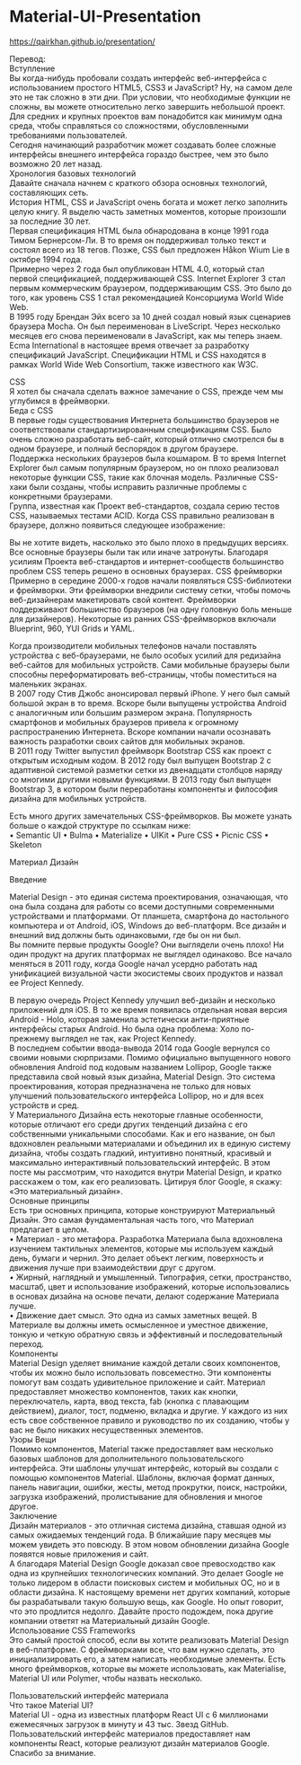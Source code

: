 # Material-UI-Presentation
https://qairkhan.github.io/presentation/

Перевод: <br>
Вступление<br>
Вы когда-нибудь пробовали создать интерфейс веб-интерфейса с использованием простого HTML5, CSS3 и JavaScript? Ну, на самом деле это не так сложно в эти дни. При условии, что необходимые функции не сложны, вы можете относительно легко завершить небольшой проект. Для средних и крупных проектов вам понадобится как минимум одна среда, чтобы справляться со сложностями, обусловленными требованиями пользователей.<br>
Сегодня начинающий разработчик может создавать более сложные интерфейсы внешнего интерфейса гораздо быстрее, чем это было возможно 20 лет назад.<br>
Хронология базовых технологий<br>
Давайте сначала начнем с краткого обзора основных технологий, составляющих сеть.<br>
История HTML, CSS и JavaScript очень богата и может легко заполнить целую книгу. Я выделю часть заметных моментов, которые произошли за последние 30 лет.<br>
Первая спецификация HTML была обнародована в конце 1991 года Тимом Бернерсом-Ли. В то время он поддерживал только текст и состоял всего из 18 тегов. Позже, CSS был предложен Håkon Wium Lie в октябре 1994 года.<br>
Примерно через 2 года был опубликован HTML 4.0, который стал первой спецификацией, поддерживающей CSS. Internet Explorer 3 стал первым коммерческим браузером, поддерживающим CSS. Это было до того, как уровень CSS 1 стал рекомендацией Консорциума World Wide Web.<br>
В 1995 году Брендан Эйх всего за 10 дней создал новый язык сценариев браузера Mocha. Он был переименован в LiveScript. Через несколько месяцев его снова переименовали в JavaScript, как мы теперь знаем. Ecma International в настоящее время отвечает за разработку спецификаций JavaScript. Спецификации HTML и CSS находятся в рамках World Wide Web Consortium, также известного как W3C.<br>

CSS<br>
Я хотел бы сначала сделать важное замечание о CSS, прежде чем мы углубимся в фреймворки.<br>
Беда с CSS<br>
В первые годы существования Интернета большинство браузеров не соответствовали стандартизированным спецификациям CSS. Было очень сложно разработать веб-сайт, который отлично смотрелся бы в одном браузере, и полный беспорядок в другом браузере.<br>
Поддержка нескольких браузеров была кошмаром. В то время Internet Explorer был самым популярным браузером, но он плохо реализовал некоторые функции CSS, такие как блочная модель. Различные CSS-хаки были созданы, чтобы исправить различные проблемы с конкретными браузерами.<br>
Группа, известная как Проект веб-стандартов, создала серию тестов CSS, называемых тестами ACID. Когда CSS правильно реализован в браузере, должно появиться следующее изображение:<br>

Вы не хотите видеть, насколько это было плохо в предыдущих версиях. Все основные браузеры были так или иначе затронуты. Благодаря усилиям Проекта веб-стандартов и интернет-сообществ большинство проблем CSS теперь решено в основных браузерах.
CSS фреймворки<br>
Примерно в середине 2000-х годов начали появляться CSS-библиотеки и фреймворки. Эти фреймворки внедрили систему сетки, чтобы помочь веб-дизайнерам макетировать свой контент. Фреймворки поддерживают большинство браузеров (на одну головную боль меньше для дизайнеров). Некоторые из ранних CSS-фреймворков включали Blueprint, 960, YUI Grids и YAML.<br>

Когда производители мобильных телефонов начали поставлять устройства с веб-браузерами, не было особых усилий для редизайна веб-сайтов для мобильных устройств. Сами мобильные браузеры были способны переформатировать веб-страницы, чтобы поместиться на маленьких экранах.<br>
В 2007 году Стив Джобс анонсировал первый iPhone. У него был самый большой экран в то время. Вскоре были выпущены устройства Android с аналогичным или большим размером экрана. Популярность смартфонов и мобильных браузеров привела к огромному распространению Интернета. Вскоре компании начали осознавать важность разработки своих сайтов для мобильных экранов.<br>
В 2011 году Twitter выпустил фреймворк Bootstrap CSS как проект с открытым исходным кодом. В 2012 году был выпущен Bootstrap 2 с адаптивной системой разметки сетки из двенадцати столбцов наряду со многими другими новыми функциями. В 2013 году был выпущен Bootstrap 3, в котором были переработаны компоненты и философия дизайна для мобильных устройств.<br>

Есть много других замечательных CSS-фреймворков. Вы можете узнать больше о каждой структуре по ссылкам ниже:<br>
•	Semantic UI
•	Bulma
•	Materialize
•	UIKit
•	Pure CSS
•	Picnic CSS
•	Skeleton

Материал Дизайн<br>

Введение<br>

Material Design - это единая система проектирования, означающая, что она была создана для работы со всеми доступными современными устройствами и платформами. От планшета, смартфона до настольного компьютера и от Android, iOS, Windows до веб-платформ. Все дизайн и внешний вид должны быть одинаковыми, где бы он ни был.<br>
Вы помните первые продукты Google? Они выглядели очень плохо! Ни один продукт на других платформах не выглядел одинаково.
Все начало меняться в 2011 году, когда Google начал усердно работать над унификацией визуальной части экосистемы своих продуктов и назвал ее Project Kennedy.<br>

В первую очередь Project Kennedy улучшил веб-дизайн и несколько приложений для iOS. В то же время появилась отдельная новая версия Android - Holo, которая заменила эстетически анти-приятные интерфейсы старых Android. Но была одна проблема: Холо по-прежнему выглядел не так, как Project Kennedy.<br>
В последнем событии ввода-вывода 2014 года Google вернулся со своими новыми сюрпризами. Помимо официально выпущенного нового обновления Android под кодовым названием Lollipop, Google также представила свой новый язык дизайна, Material Design. Это система проектирования, которая предназначена не только для новых улучшений пользовательского интерфейса Lollipop, но и для всех устройств и сред.<br>
У Материального Дизайна есть некоторые главные особенности, которые отличают его среди других тенденций дизайна с его собственными уникальными способами. Как и его название, он был вдохновлен реальными материалами и объединил их в единую систему дизайна, чтобы создать гладкий, интуитивно понятный, красивый и максимально интерактивный пользовательский интерфейс. В этом посте мы рассмотрим, что находится внутри Material Design, и кратко расскажем о том, как его реализовать. Цитируя блог Google, я скажу: «Это материальный дизайн».<br>
Основные принципы<br>
Есть три основных принципа, которые конструируют Материальный Дизайн. Это самая фундаментальная часть того, что Материал предлагает в целом.<br>
• Материал - это метафора. Разработка Материала была вдохновлена ​​изучением тактильных элементов, которые мы используем каждый день, бумаги и чернил. Это делает объект легким, поверхность и движения лучше при взаимодействии друг с другом.<br>
• Жирный, наглядный и умышленный. Типография, сетки, пространство, масштаб, цвет и использование изображений, которые использовались в основах дизайна на основе печати, делают содержание Материала лучше.<br>
• Движение дает смысл. Это одна из самых заметных вещей. В Материале вы должны иметь осмысленное и уместное движение, тонкую и четкую обратную связь и эффективный и последовательный переход.<br>
Компоненты<br>
Material Design уделяет внимание каждой детали своих компонентов, чтобы их можно было использовать повсеместно. Эти компоненты помогут вам создать удивительное приложение и сайт. Материал предоставляет множество компонентов, таких как кнопки, переключатель, карта, ввод текста, fab (кнопка с плавающим действием), диалог, тост, подменю, вкладка и другие. У каждого из них есть свое собственное правило и руководство по их созданию, чтобы у вас не было никаких несущественных элементов.<br>
Узоры Вещи<br>
Помимо компонентов, Material также предоставляет вам несколько базовых шаблонов для дополнительного пользовательского интерфейса. Эти шаблоны улучшат интерфейс, который вы создали с помощью компонентов Material. Шаблоны, включая формат данных, панель навигации, ошибки, жесты, метод прокрутки, поиск, настройки, загрузка изображений, пролистывание для обновления и многое другое.<br>
Заключение<br>
Дизайн материалов - это отличная система дизайна, ставшая одной из самых ожидаемых тенденций года. В ближайшие пару месяцев мы можем увидеть это повсюду. В этом новом обновлении дизайна Google появятся новые приложения и сайт.<br>
А благодаря Material Design Google доказал свое превосходство как одна из крупнейших технологических компаний. Это делает Google не только лидером в области поисковых систем и мобильных ОС, но и в области дизайна. К настоящему времени нет других компаний, которые бы разрабатывали такую ​​большую вещь, как Google. Но опыт говорит, что это продлится недолго. Давайте просто подождем, пока другие компании ответят на Материальный дизайн Google.<br>
Использование CSS Frameworks<br>
Это самый простой способ, если вы хотите реализовать Material Design в веб-платформе. С фреймворками все, что вам нужно сделать, это инициализировать его, а затем написать необходимые элементы. Есть много фреймворков, которые вы можете использовать, как Materialise, Material UI или Polymer, чтобы назвать несколько.<br>

Пользовательский интерфейс материала<br>
Что такое Material UI?<br>
Material UI - одна из известных платформ React UI с 6 миллионами ежемесячных загрузок в минуту и ​​43 тыс. Звезд GitHub.
Пользовательский интерфейс материалов предоставляет нам компоненты React, которые реализуют дизайн материалов Google. <br>
Спасибо за внимание.
